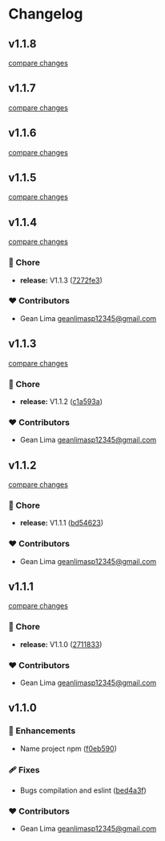 # Changelog


## v1.1.8

[compare changes](https://github.com/Gean-Lima/simple-auth/compare/v1.1.7...v1.1.8)

## v1.1.7

[compare changes](https://github.com/Gean-Lima/simple-auth/compare/v1.1.6...v1.1.7)

## v1.1.6

[compare changes](https://github.com/Gean-Lima/simple-auth/compare/v1.1.5...v1.1.6)

## v1.1.5

[compare changes](https://github.com/Gean-Lima/simple-auth/compare/v1.1.4...v1.1.5)

## v1.1.4

[compare changes](https://github.com/Gean-Lima/simple-auth/compare/v1.1.3...v1.1.4)

### 🏡 Chore

- **release:** V1.1.3 ([7272fe3](https://github.com/Gean-Lima/simple-auth/commit/7272fe3))

### ❤️ Contributors

- Gean Lima <geanlimasp12345@gmail.com>

## v1.1.3

[compare changes](https://github.com/Gean-Lima/simple-auth/compare/v1.1.2...v1.1.3)

### 🏡 Chore

- **release:** V1.1.2 ([c1a593a](https://github.com/Gean-Lima/simple-auth/commit/c1a593a))

### ❤️ Contributors

- Gean Lima <geanlimasp12345@gmail.com>

## v1.1.2

[compare changes](https://github.com/Gean-Lima/simple-auth/compare/v1.1.1...v1.1.2)

### 🏡 Chore

- **release:** V1.1.1 ([bd54623](https://github.com/Gean-Lima/simple-auth/commit/bd54623))

### ❤️ Contributors

- Gean Lima <geanlimasp12345@gmail.com>

## v1.1.1

[compare changes](https://github.com/Gean-Lima/simple-auth/compare/v1.1.0...v1.1.1)

### 🏡 Chore

- **release:** V1.1.0 ([2711833](https://github.com/Gean-Lima/simple-auth/commit/2711833))

### ❤️ Contributors

- Gean Lima <geanlimasp12345@gmail.com>

## v1.1.0


### 🚀 Enhancements

- Name project npm ([f0eb590](https://github.com/Gean-Lima/simple-auth/commit/f0eb590))

### 🩹 Fixes

- Bugs compilation and eslint ([bed4a3f](https://github.com/Gean-Lima/simple-auth/commit/bed4a3f))

### ❤️ Contributors

- Gean Lima <geanlimasp12345@gmail.com>

